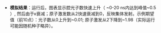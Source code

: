 - **模拟结果**：运行后，图表显示腔光子数快速上升（ ~0-20 ns内达到峰值~0.5 ）, 然后由于κ衰减；原子激发数从2快速衰减到0，反映集体发射。示例期望值（前10点）：光子数从0上升到~0.01; 原子激发从2下降到~1.98（实际运行可能因随机种子略异）。

